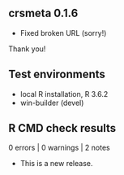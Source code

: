## crsmeta 0.1.6

* Fixed broken URL (sorry!)

Thank you!

## Test environments

* local R installation, R 3.6.2
* win-builder (devel)

## R CMD check results

0 errors | 0 warnings | 2 notes

* This is a new release.

  
